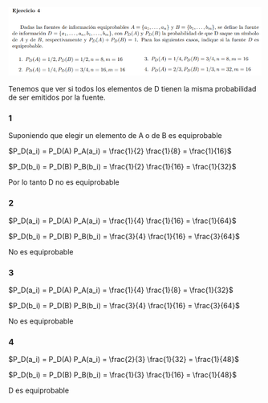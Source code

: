 ![](enunciado.png)

Tenemos que ver si todos los elementos de D tienen la misma probabilidad de ser emitidos por la fuente.

### 1
Suponiendo que elegir un elemento de A o de B es equiprobable

$P_D(a_i) = P_D(A) P_A(a_i) = \frac{1}{2} \frac{1}{8} = \frac{1}{16}$

$P_D(b_i) = P_D(B) P_B(b_i) = \frac{1}{2} \frac{1}{16} = \frac{1}{32}$

Por lo tanto D no es equiprobable

### 2

$P_D(a_i) = P_D(A) P_A(a_i) = \frac{1}{4} \frac{1}{16} = \frac{1}{64}$

$P_D(b_i) = P_D(B) P_B(b_i) = \frac{3}{4} \frac{1}{16} = \frac{3}{64}$

No es equiprobable

### 3


$P_D(a_i) = P_D(A) P_A(a_i) = \frac{1}{4} \frac{1}{8} = \frac{1}{32}$

$P_D(b_i) = P_D(B) P_B(b_i) = \frac{3}{4} \frac{1}{16} = \frac{3}{64}$

No es equiprobable

### 4

$P_D(a_i) = P_D(A) P_A(a_i) = \frac{2}{3} \frac{1}{32} = \frac{1}{48}$

$P_D(b_i) = P_D(B) P_B(b_i) = \frac{1}{3} \frac{1}{16} = \frac{1}{48}$

D es equiprobable